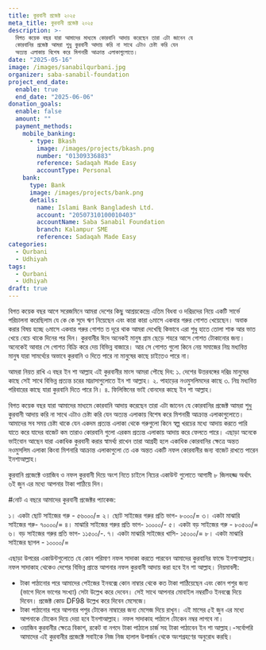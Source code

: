 ```yaml
---
title: কুরবানী প্রজেক্ট ২০২৫
meta_title: কুরবানী প্রজেক্ট ২০২৫
description: >-
  বিগত কয়েক বছর যারা আমাদের মাধ্যমে কোরবানি আদায় করেছেন তারা এটা জানেন যে
  কোরবানির প্রজেক্ট আমরা শুধু কুরবানী আদায় করি না সাথে এটাও চেষ্টা করি যেন
  অত্যন্ত এলাকায় বিশেষ করে মিশনারী আক্রান্ত এলাকাগুলোতে।
date: "2025-05-16"
image: /images/sanabilqurbani.jpg
organizer: saba-sanabil-foundation
project_end_date:
  enable: true
  end_date: "2025-06-06"
donation_goals:
  enable: false
  amount: ""
  payment_methods:
    mobile_banking:
      - type: Bkash
        image: /images/projects/bkash.png
        number: "01309336883"
        reference: Sadaqah Made Easy
        accountType: Personal
    bank:
      type: Bank
      image: /images/projects/bank.png
      details:
        name: Islami Bank Bangladesh Ltd.
        account: "20507310100010403"
        accountName: Saba Sanabil Foundation
        branch: Kalampur SME
        reference: Sadaqah Made Easy
categories:
  - Qurbani
  - Udhiyah
tags:
  - Qurbani
  - Udhiyah
draft: true
---
```


বিগত কয়েক বছর আগে সরেজমিনে আমরা দেশের কিছু আশ্রয়কেন্দ্রে এতিম বিধবা ও দরিদ্রদের নিয়ে একটি সার্ভে পরিচালনা করেছিলাম যে কে কে সুদে ঋণ নিয়েছেন এবং কারা কারা ৬মাসে একবার গরুর গোশত খেয়েছেন। অবাক করার বিষয় হচ্ছে ৬মাসে একবার গরুর গোশত ত দূরে থাক আমরা দেখেছি কিভাবে এরা শুধু হাতে তোলা শাক আর ভাত খেয়ে বেচে থাকে দিনের পর দিন। কুরবানীর ঈদে অনেকই মানুষ গ্রাম ছেড়ে শহরে আসে গোশত টোকানোর জন্য। অনেকেই আবার সে গোশত বিক্রি করে দেয় বিভিন্ন বাজারে। আর সে গোশত গুলো কিনে নেয় সমাজের নিম্ন মধ্যবিত্ত মানুষ যারা সামর্থ্যের অভাবে কুরবানি ও দিতে পারে না মানুষের কাছে চাইতেও পারে না।

আমরা নিয়ত রাখি এ বছর ইন শা আল্লাহ এই কুরবানীর মাংস আমরা পৌছে দিব:
১. দেশের উত্তরবঙ্গের দরিদ্র মানুষের কাছে সেই সাথে বিভিন্ন প্রত্যন্ত চরের মাদ্রাসাগুলোতে ইন শা আল্লাহ।
২. পাহাড়ের নওমুসলিমদের কাছে
৩. নিম্ন মধ্যবিত্ত পরিবারের কাছে যারা কুরবানি দিতে পারে নি।
৪. ফিলিস্তিনের ভাই বোনদের কাছে ইন শা আল্লাহ।

বিগত কয়েক বছর যারা আমাদের মাধ্যমে কোরবানি আদায় করেছেন তারা এটা জানেন যে কোরবানির প্রজেক্ট আমরা শুধু কুরবানী আদায় করি না সাথে এটাও চেষ্টা করি যেন অত্যন্ত এলাকায় বিশেষ করে মিশনারী আক্রান্ত এলাকাগুলোতে। আমাদের সব সময় চেষ্টা থাকে যেন একদম প্রত্যন্ত এলাকা থেকে গরুগুলো কিনে স্বল্প খরচের মধ্যে আদায় করতে পারি যাতে করে যাদের বাজেট কম তারাও কোরবানি গুলো এরকম প্রত্যন্ত এলাকায় আদায় করে ফেলতে পারে। এছাড়া অনেকে ভাইবোন আছেন যারা একাধিক কুরবানী করার স্বামর্থ্য রাখেন তারা আগ্রহী হলে একাধিক কোরবানির ক্ষেত্রে অন্তত নওমুসলিম এলাকা কিংবা মিশনারি আক্রান্ত এলাকাগুলো তে এক অন্তত একটি নফল কোরবানীর জন্য বাজেট রাখতে পারেন ইনশাআল্লাহ।

কুরবানি প্রজেক্টে ওয়াজিব ও নফল কুরবানী দিয়ে অংশ নিতে চাইলে নিচের একাউন্ট গুলোতে আগামী ৮ জিলহজ্জ অর্থাৎ ৬ই জুন এর মধ্যে আপনার টাকা পাঠিয়ে দিন।

\#নোট এ বছরে আমাদের কুরবানী প্রজেক্টর প্যাকেজ:

১। একটা ছোট সাইজের গরু - ৫৬০০০/=
২। ছোট সাইজের গরুর প্রতি ভাগ- ৮০০০/=
৩। একটা মাঝারি সাইজের গরু- ৭০০০০/=
৪। মাঝারি সাইজের গরুর প্রতি ভাগ- ১০০০০/-
৫। একটা বড় সাইজের গরু - ৮০৫০০/=
৬। বড় সাইজের গরুর প্রতি ভাগ- ১১৫০০/-.
৭। একটা মাঝারি সাইজের খাসি- ১৫০০০/=
৮। একটা মাঝারি সাইজের ছাগল - ১০০০০/=

এছাড়া উপরের একাউন্টগুলোতে যে কোন পরিমাণ নফল সাদাকা করতে পারবেন আমাদের কুরবানির ফান্ডে ইনশাআল্লাহ। নফল সাদাকাহ থেকেও দেশের বিভিন্ন প্রান্তে আপনার নফল কুরবানী আদায় করা হবে ইন শা আল্লাহ।
নিয়মাবলী:

- টাকা পাঠানোর পরে আমাদের পেইজের ইনবক্সে কোন নাম্বার থেকে কত টাকা পাঠিয়েছেন এবং কোন পশুর জন্য (ভাগে দিলে ভাগের সংখ্যা) সেটা উল্লেখ করে দেবেন। সেই সাথে আপনার মোবাইল নম্বরটিও ইনবক্সে দিয়ে দিবেন। প্রজেক্ট কোড DF98 উল্লেখ করে দিবেন মেসেজে।
- টাকা পাঠানোর পরে আপনার পশুর টোকেন নাম্বারের জন্য মেসেজ দিয়ে রাখুন। এই মাসের ৫ই জুন এর মধ্যে আপনাকে টোকেন দিয়ে দেয়া হবে ইনশাআল্লাহ। নফল সাদাকাহ পাঠালে টোকেন নম্বর লাগবে না।
- ওয়াজিব কুরবানীর ক্ষেত্রে বিকাশ, রকেট বা নগদে টাকা পাঠালে চার্জ সহ টাকা পাঠাবেন ইন শা আল্লাহ।-সর্বোপরি আমাদের এই কুরবানীর প্রজেক্টে সবাইকে নিজ নিজ হালাল উপার্জন থেকে অংশগ্রহণের অনুরোধ করছি।
